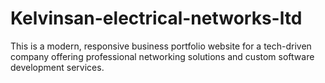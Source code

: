 # Kelvinsan-electrical-networks-ltd
This is a modern, responsive business portfolio website for a tech-driven company offering professional networking solutions and custom software development services. 
